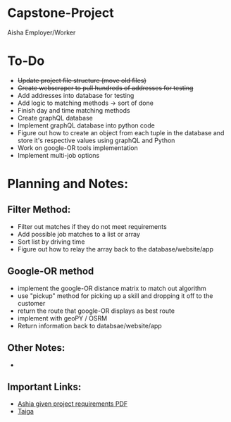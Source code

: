 # Capstone-Project
Aisha Employer/Worker 

# To-Do
- ~~Update project file structure (move old files)~~
- ~~Create webscraper to pull hundreds of addresses for testing~~
- Add addresses into database for testing
- Add logic to matching methods -> sort of done
- Finish day and time matching methods
- Create graphQL database
- Implement graphQL database into python code
- Figure out how to create an object from each tuple in the database and store it's respective values using graphQL and Python
- Work on google-OR tools implementation
- Implement multi-job options


# **Planning and Notes:**
## Filter Method:
- Filter out matches if they do not meet requirements
- Add possible job matches to a list or array
- Sort list by driving time
- Figure out how to relay the array back to the database/website/app

## Google-OR method
- implement the google-OR distance matrix to match out algorithm
- use "pickup" method for picking up a skill and dropping it off to the customer
- return the route that google-OR displays as best route
- implement with geoPY / OSRM
- Return information back to databsae/website/app

## Other Notes:
- 

## Important Links:
- [Ashia given project requirements PDF](https://cdn.discordapp.com/attachments/1002037196871696454/1018244350746034366/employer_worker_matching.pdf)
- [Taiga](https://tree.taiga.io/project/bphillips-aisha-comfortable-living-tenant-matching/timeline) 